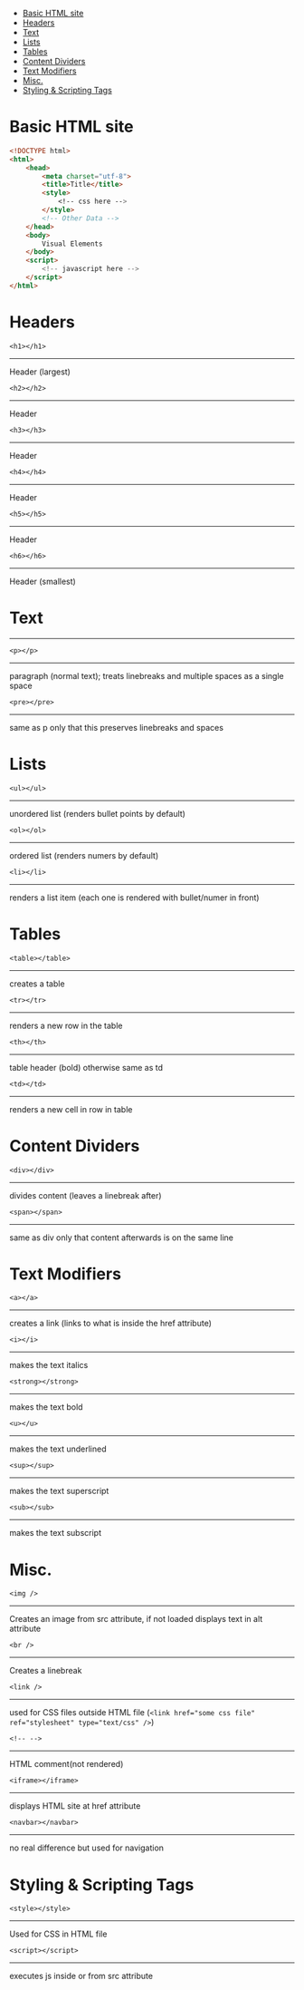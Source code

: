 - [Basic HTML site](#basic-html-site)
- [Headers](#headers)
- [Text](#text)
- [Lists](#lists)
- [Tables](#tables)
- [Content Dividers](#content-dividers)
- [Text Modifiers](#text-modifiers)
- [Misc.](#misc)
- [Styling & Scripting Tags](#styling--scripting-tags)
# Basic HTML site
```html
<!DOCTYPE html>
<html>
    <head>
        <meta charset="utf-8">
        <title>Title</title>
        <style>
            <!-- css here -->
        </style>
        <!-- Other Data -->
    </head>
    <body>
        Visual Elements
    </body>
    <script>
        <!-- javascript here -->
    </script>
</html>
```

# Headers
`<h1></h1>` 
 *** 
 Header (largest)

`<h2></h2>`
  *** 
  Header

`<h3></h3>`
  ***
   Header

`<h4></h4>` 
 *** 
 Header

`<h5></h5>` 
 ***
  Header

`<h6></h6>` 
 *** 
 Header (smallest)

# Text
***
`<p></p>`
  ***
   paragraph (normal text); treats linebreaks and multiple spaces as a single space

`<pre></pre>`
  *** 
  same as p only that this preserves linebreaks and spaces

# Lists
`<ul></ul>`
 ***
  unordered list (renders bullet points by default)

`<ol></ol>`
 *** 
 ordered list (renders numers by default)

`<li></li>`
  ***
   renders a list item (each one is rendered with bullet/numer in front)

# Tables
`<table></table>` 

 *** 
 creates a table

`<tr></tr>` 
 *** 
 renders a new row in the table

`<th></th>` 
 *** 
 table header (bold) otherwise same as td

`<td></td>` 
 *** 
 renders a new cell in row in table

# Content Dividers
`<div></div>` 
 ***
  divides content (leaves a linebreak after)

`<span></span>` 
 ***
  same as div only that content afterwards is on the same line

# Text Modifiers
`<a></a>` 
 *** 
 creates a link (links to what is inside the href attribute)

`<i></i>`  
*** 
makes the text italics

`<strong></strong>` 
 *** 
 makes the text bold

`<u></u>` 
 ***
  makes the text underlined

`<sup></sup>` 
 ***
  makes the text superscript

`<sub></sub>`  
*** 
makes the text subscript

# Misc.
`<img />` 
 ***
  Creates an image from src attribute, if not loaded displays text in alt attribute

`<br />` 
 ***
  Creates a linebreak

`<link />` 
 ***
  used for CSS files outside HTML file (`<link href="some css file" ref="stylesheet" type="text/css" />`)

`<!-- -->`  
***
 HTML comment(not rendered)

`<iframe></iframe>`
  *** 
  displays HTML site at href attribute

`<navbar></navbar>` 
 ***
  no real difference but used for navigation

# Styling & Scripting Tags
`<style></style>`  
***
 Used for CSS in HTML file
 
`<script></script>`
  ***
   executes js inside or from src attribute
